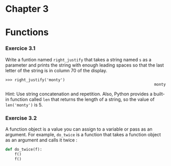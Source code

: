 # Chapter 3

# Functions

### Exercice 3.1

Write a funtion named `right_justify` that takes a string named `s` as a parameter and prints the string with enough leading spaces so that the last letter of the string is in column 70 of the display.

```
>>> right_justify('monty')
                                                                 monty
```
Hint: Use string concatenation and repetition. Also, Python provides a built-in function called `len` that returns the length of a string, so the value of `len('monty')` is 5.


### Exercise 3.2

A function object is a value you can assign to a variable or pass as an argument. For example, `do_twice` is a function that takes a function object as an argument and calls it twice :

``` python
def do_twice(f):
    f()
    f()
```


